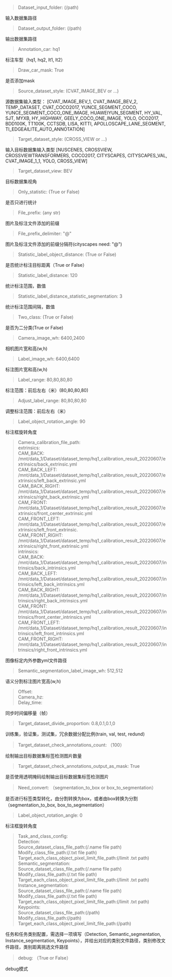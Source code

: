 <!--
 * @Description: 
 * @Version: 
 * @Author: Leidi
 * @Date: 2022-07-19 14:53:07
 * @LastEditors: Leidi
 * @LastEditTime: 2022-08-22 16:34:26
-->
> Dataset_input_folder: (/path)

输入数据集路径

> Dataset_output_folder: (/path)

输出数据集路径

> Annotation_car: hq1  

标注车型（hq1, hq2, lt1, lt2）

> Draw_car_mask: True

是否添加mask

> Source_dataset_style: (CVAT_IMAGE_BEV or ...)

源数据集输入类型：
[CVAT_IMAGE_BEV_1, CVAT_IMAGE_BEV_2, TEMP_DATASET,
 CVAT_COCO2017, YUNCE_SEGMENT_COCO, YUNCE_SEGMENT_COCO_ONE_IMAGE, HUAWEIYUN_SEGMENT, HY_VAL, SJT, MYXB, HY_HIGHWAY, GEELY_COCO_ONE_IMAGE, YOLO, OCO2017, BDD100K, TT100K, CCTSDB, LISA, KITTI, APOLLOSCAPE_LANE_SEGMENT, TI_EDGEAILITE_AUTO_ANNOTATION]

> Target_dataset_style: (CROSS_VIEW or ...)

输入目标数据集输入类型
[NUSCENES, CROSSVIEW, CROSSVIEWTRANSFORMERS, COCO2017, CITYSCAPES, CITYSCAPES_VAL, CVAT_IMAGE_1_1, YOLO, CROSS_VIEW]

> Target_dataset_view: BEV

目标数据集视角

> Only_statistic: (True or False)

是否只进行统计

> File_prefix: (any str)

图片及标注文件添加的前缀

> File_prefix_delimiter: "@"

图片及标注文件添加的前缀分隔符(cityscapes need: "@")

> Statistic_label_object_distance: (True or False)

是否统计标注目标距离（True or False）

> Statistic_label_distance: 120

统计标注范围，数值

> Statistic_label_distance_statistic_segmentation: 3

统计标注范围间隔，数值

> Two_class: (True or False)

是否为二分类(True or False)


> Camera_image_wh: 6400,2400

相机图片宽和高(w,h)

> Label_image_wh: 6400,6400

标注图片宽和高(w,h)



> Label_range: 80,80,80,80

标注范围：前后左右（米）(80,80,80,80)

> Adjust_label_range: 80,80,80,80

调整标注范围：前后左右（米）

> Label_object_rotation_angle: 90

标注框旋转角度

> Camera_calibration_file_path:  
  extrinsics:  
    CAM_BACK: /mnt/data_1/Dataset/dataset_temp/hq1_calibration_result_20220607/extrinsics/back_extrinsic.yml  
    CAM_BACK_LEFT: /mnt/data_1/Dataset/dataset_temp/hq1_calibration_result_20220607/extrinsics/left_back_extrinsic.yml  
    CAM_BACK_RIGHT: /mnt/data_1/Dataset/dataset_temp/hq1_calibration_result_20220607/extrinsics/right_back_extrinsic.yml  
    CAM_FRONT: /mnt/data_1/Dataset/dataset_temp/hq1_calibration_result_20220607/extrinsics/front_center_extrinsic.yml  
    CAM_FRONT_LEFT: /mnt/data_1/Dataset/dataset_temp/hq1_calibration_result_20220607/extrinsics/left_front_extrinsic.  
    CAM_FRONT_RIGHT: /mnt/data_1/Dataset/dataset_temp/hq1_calibration_result_20220607/extrinsics/right_front_extrinsic.yml  
  intrinsics:  
    CAM_BACK: /mnt/data_1/Dataset/dataset_temp/hq1_calibration_result_20220607/intrinsics/back_intrinsics.yml  
    CAM_BACK_LEFT: /mnt/data_1/Dataset/dataset_temp/hq1_calibration_result_20220607/intrinsics/left_back_intrinsics.yml  
    CAM_BACK_RIGHT: /mnt/data_1/Dataset/dataset_temp/hq1_calibration_result_20220607/intrinsics/right_back_intrinsics.yml  
    CAM_FRONT: /mnt/data_1/Dataset/dataset_temp/hq1_calibration_result_20220607/intrinsics/front_center_intrinsics.yml  
    CAM_FRONT_LEFT: /mnt/data_1/Dataset/dataset_temp/hq1_calibration_result_20220607/intrinsics/left_front_intrinsics.yml  
    CAM_FRONT_RIGHT: /mnt/data_1/Dataset/dataset_temp/hq1_calibration_result_20220607/intrinsics/right_front_intrinsics.yml  

图像标定内外参数yml文件路径

> Semantic_segmentation_label_image_wh: 512,512

语义分割标注图片宽高(w,h)

> Offset:  
  Camera_hz:  
  Delay_time:  

同步时间偏移量（帧）


> Target_dataset_divide_proportion: 0.8,0.1,0.1,0

训练集，验证集，测试集，冗余数据分配比例(train, val, test, redund)

> Target_dataset_check_annotations_count: （100）

绘制输出目标数据集标签检测图片数量

> Target_dataset_check_annotations_output_as_mask: True

是否使用透明掩码绘制输出目标数据集标签检测图片

> Need_convert: （segmentation_to_box or box_to_segmentation）

是否进行标签类型转化，由分割转换为box，或者由box转换为分割（segmentation_to_box, box_to_segmentation）

> Label_object_rotation_angle: 0

标注框旋转角度

> Task_and_class_config:  
   Detection:  
     Source_dataset_class_file_path:(/.name file path)  
     Modify_class_file_path:(/.txt file path)  
     Target_each_class_object_pixel_limit_file_path:(/limit .txt path)  
   Semantic_segmentation:  
    Source_dataset_class_file_path:(/.name file path)  
     Modify_class_file_path:(/.txt file path)  
     Target_each_class_object_pixel_limit_file_path:(/limit .txt path)  
   Instance_segmentation:  
     Source_dataset_class_file_path:(/.name file path)  
     Modify_class_file_path:(/.txt file path)  
     Target_each_class_object_pixel_limit_file_path:(/limit .txt path)  
   Keypoints:  
     Source_dataset_class_file_path:(/path)  
     Modify_class_file_path:(/path)  
     Target_each_class_object_pixel_limit_file_path:(/path)  

任务和任务类别配置，需选择一项填写（Detection, Semantic_segmentation, Instance_segmentation, Keypoints），并给出对应的类别文件路径，类别修改文件路径，类别距离挑选文件路径

> debug: （True or False）

debug模式
